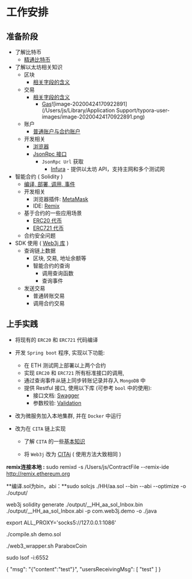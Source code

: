 # 工作安排

## 准备阶段

- 了解比特币
  - [精通比特币](https://github.com/tianmingyun/MasterBitcoin2CN/blob/master/SUMMARY.md)
- 了解以太坊相关知识
  - 区块
    - [相关字段的含义](https://learnblockchain.cn/books/geth/part1/block.html)
  - 交易
    - [相关字段的含义]([http://blog.liuhongnan.com/2018/02/02/Ethereum%E4%BA%A4%E6%98%93%E8%AF%A6%E8%A7%A3/](http://blog.liuhongnan.com/2018/02/02/Ethereum交易详解/))
      - [Gas]([https://learnblockchain.cn/eth/basic/%E4%BA%A4%E6%98%93.html](https://learnblockchain.cn/eth/basic/交易.html))![image-20200424170922891](/Users/js/Library/Application Support/typora-user-images/image-20200424170922891.png)
  - 账户
    - [普通账户与合约账户](https://learnblockchain.cn/books/geth/part1/account.html)
  - 开发相关
    - [浏览器](https://cn.etherscan.com/)
    - [JsonRpc 接口](http://cw.hubwiz.com/card/c/ethereum-json-rpc-api/)
      - `JsonRpc Url` 获取
        - [Infura](https://infura.io/) - 提供以太坊 API，支持主网和多个测试网
- 智能合约 ( Solidity )
  - [编译, 部署, 调用, 事件](https://draveness.me/smart-contract-intro)
  - 开发相关
    - 浏览器插件: [MetaMask](https://chrome.google.com/webstore/detail/metamask/nkbihfbeogaeaoehlefnkodbefgpgknn?authuser=2)
    - IDE: [Remix](https://remix.ethereum.org/)
  - 基于合约的一些应用场景
    - [ERC20 代币](https://learnblockchain.cn/2018/01/12/create_token/)
    - [ERC721 代币](https://www.jianshu.com/p/47457d149f9d)
  - 合约安全问题
- SDK 使用 ( [Web3j 库](https://docs.web3j.io/) )
  - 查询链上数据
    - 区块, 交易, 地址余额等
    - 智能合约的查询
      - 调用查询函数
      - 查询事件
  - 发送交易
    - 普通转账交易
    - 调用合约交易



## 上手实践

- 将现有的 `ERC20` 和 `ERC721` 代码编译
- 开发 `Spring boot` 程序, 实现以下功能:
  - 在 ETH 测试网上部署以上两个合约
  - 实现  `ERC20` 和 `ERC721` 所有标准接口的调用,
  - 通过查询事件从链上同步转账记录并存入 `MongoDB` 中
  - 提供 Restful 接口, 使用以下库 (可参考 `bool` 中的使用):
    - 接口文档: [Swagger](https://www.ibm.com/developerworks/cn/java/j-using-swagger-in-a-spring-boot-project/index.html)
    - 参数校验: [Validation](https://blog.lqdev.cn/2018/07/20/springboot/chapter-eight/)
- 改为微服务加入本地集群, 并在 `Docker` 中运行

- 改为在 `CITA` 链上实现
  - 了解 `CITA` 的一些[基本知识](https://docs.citahub.com/zh-CN/cita/rpc-guide/rpc)
  
  - 将 `Web3j` 改为 [CITAj](https://github.com/citahub/cita-sdk-java) ( 使用方法大致相同 )
  
    



**remix连接本地 :** sudo remixd -s /Users/js/ContractFile --remix-ide http://remix.ethereum.org

**编译.sol为bin，abi：**sudo solcjs ./HH/aa.sol --bin --abi --optimize -o ./output/ 



web3j solidity generate ./output/__HH_aa_sol_Inbox.bin  ./output/__HH_aa_sol_Inbox.abi -p com.web3j.demo -o ./java



export ALL_PROXY='socks5://127.0.0.1:1086'



./compile.sh demo.sol  

./web3_wrapper.sh ParaboxCoin   



sudo lsof -i:6552



{
  "msg": "{\"content\":\"test\"}",
  "usersReceivingMsg": [
    "test"
  ]
}